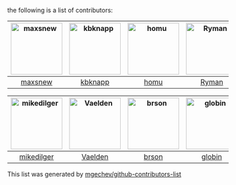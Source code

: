 the following is a list of contributors:


[<img alt="maxsnew" src="https://avatars3.githubusercontent.com/u/1479741?v=4&s=117" width="117">](https://github.com/maxsnew) |[<img alt="kbknapp" src="https://avatars1.githubusercontent.com/u/6942134?v=4&s=117" width="117">](https://github.com/kbknapp) |[<img alt="homu" src="https://avatars1.githubusercontent.com/u/10212162?v=4&s=117" width="117">](https://github.com/homu) |[<img alt="Ryman" src="https://avatars2.githubusercontent.com/u/994978?v=4&s=117" width="117">](https://github.com/Ryman) |[<img alt="steveklabnik" src="https://avatars2.githubusercontent.com/u/27786?v=4&s=117" width="117">](https://github.com/steveklabnik) |[<img alt="FraGag" src="https://avatars0.githubusercontent.com/u/534195?v=4&s=117" width="117">](https://github.com/FraGag) |
:---: |:---: |:---: |:---: |:---: |:---: |
[maxsnew](https://github.com/maxsnew) |[kbknapp](https://github.com/kbknapp) |[homu](https://github.com/homu) |[Ryman](https://github.com/Ryman) |[steveklabnik](https://github.com/steveklabnik) |[FraGag](https://github.com/FraGag) |

[<img alt="mikedilger" src="https://avatars1.githubusercontent.com/u/1669069?v=4&s=117" width="117">](https://github.com/mikedilger) |[<img alt="Vaelden" src="https://avatars2.githubusercontent.com/u/9787096?v=4&s=117" width="117">](https://github.com/Vaelden) |[<img alt="brson" src="https://avatars0.githubusercontent.com/u/147214?v=4&s=117" width="117">](https://github.com/brson) |[<img alt="globin" src="https://avatars3.githubusercontent.com/u/1447245?v=4&s=117" width="117">](https://github.com/globin) |[<img alt="bvssvni" src="https://avatars3.githubusercontent.com/u/1743862?v=4&s=117" width="117">](https://github.com/bvssvni) |[<img alt="mcarton" src="https://avatars0.githubusercontent.com/u/3751788?v=4&s=117" width="117">](https://github.com/mcarton) |
:---: |:---: |:---: |:---: |:---: |:---: |
[mikedilger](https://github.com/mikedilger) |[Vaelden](https://github.com/Vaelden) |[brson](https://github.com/brson) |[globin](https://github.com/globin) |[bvssvni](https://github.com/bvssvni) |[mcarton](https://github.com/mcarton) |




This list was generated by [mgechev/github-contributors-list](https://github.com/mgechev/github-contributors-list)
